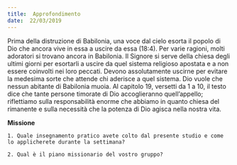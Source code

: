 ```yaml
---
title:  Approfondimento
date:  22/03/2019
---
```


Prima della distruzione di Babilonia, una voce dal cielo esorta il popolo di Dio che ancora vive in essa a uscire da essa (18:4). Per varie ragioni, molti adoratori si trovano ancora in Babilonia. Il Signore si serve della chiesa degli ultimi giorni per esortarli a uscire da quel sistema religioso apostata e a non essere coinvolti nei loro peccati. Devono assolutamente uscirne per evitare la medesima sorte che attende chi aderisce a quel sistema. Dio vuole che nessun abitante di Babilonia muoia. Al capitolo 19, versetti da 1 a 10, il testo dice che tante persone timorate di Dio accoglieranno quell’appello; riflettiamo sulla responsabilità enorme che abbiamo in quanto chiesa del rimanente e sulla necessità che la potenza di Dio agisca nella nostra vita.

**Missione**

`1. Quale insegnamento pratico avete colto dal presente studio e come lo applicherete durante la settimana?`

`2. Qual è il piano missionario del vostro gruppo?`
